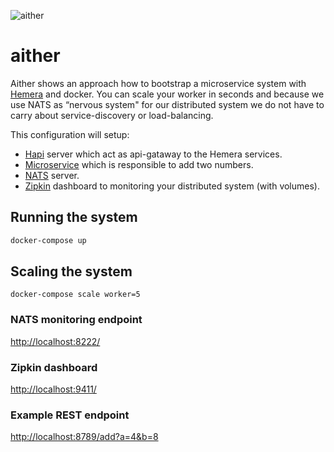 ![aither](https://github.com/hemerajs/aither/blob/master/logo.png?raw=true)

# aither

Aither shows an approach how to bootstrap a microservice system with [Hemera](https://github.com/hemerajs/hemera) and docker.
You can scale your worker in seconds and because we use NATS as “nervous system" for our distributed system we do not have to carry about service-discovery or load-balancing.

This configuration will setup:

* [Hapi](https://github.com/hapijs/hapi) server which act as api-gataway to the Hemera services.
* [Microservice](https://github.com/hemerajs/aither/blob/master/worker/index.js) which is responsible to add two numbers.
* [NATS](https://github.com/nats-io/gnatsd) server.
* [Zipkin](http://zipkin.io/) dashboard to monitoring your distributed system (with volumes).

## Running the system
```sh
docker-compose up
```

## Scaling the system
```
docker-compose scale worker=5
```

### NATS monitoring endpoint

[http://localhost:8222/](http://localhost:8222/)

### Zipkin dashboard

[http://localhost:9411/](http://localhost:9411/)

### Example REST endpoint

[http://localhost:8789/add?a=4&b=8](http://localhost:8789/add?a=4&b=8)
